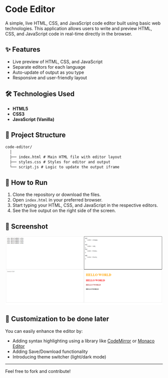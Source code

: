 # Code Editor

A simple, live HTML, CSS, and JavaScript code editor built using basic web technologies. This application allows users to write and preview HTML, CSS, and JavaScript code in real-time directly in the browser.

## ✨ Features

- Live preview of HTML, CSS, and JavaScript
- Separate editors for each language
- Auto-update of output as you type
- Responsive and user-friendly layout

## 🛠️ Technologies Used

- **HTML5**
- **CSS3**
- **JavaScript (Vanilla)**

## 📁 Project Structure

```
code-editor/
  │
  ├── index.html # Main HTML file with editor layout
  ├── styles.css # Styles for editor and output
  └── script.js # Logic to update the output iframe
```

## 🚀 How to Run

1. Clone the repository or download the files.
2. Open `index.html` in your preferred browser.
3. Start typing your HTML, CSS, and JavaScript in the respective editors.
4. See the live output on the right side of the screen.

## 📸 Screenshot
![Screenshot](screenshot.png)


## 🔧 Customization to be done later

You can easily enhance the editor by:
- Adding syntax highlighting using a library like [CodeMirror](https://codemirror.net/) or [Monaco Editor](https://microsoft.github.io/monaco-editor/)
- Adding Save/Download functionality
- Introducing theme switcher (light/dark mode)

---

Feel free to fork and contribute!

